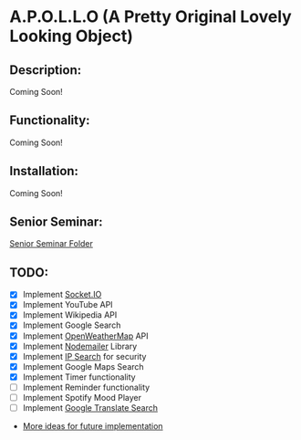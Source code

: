 # A.P.O.L.L.O (A Pretty Original Lovely Looking Object)

## Description:
Coming Soon!

## Functionality:
Coming Soon!
## Installation:
Coming Soon!

## Senior Seminar:
[Senior Seminar Folder](senior-seminar/)

## TODO:
- [x] Implement [Socket.IO](https://socket.io/)
- [x] Implement YouTube API
- [x] Implement Wikipedia API
- [x] Implement Google Search
- [X] Implement [OpenWeatherMap](https://openweathermap.org/) API
- [X] Implement [Nodemailer](https://nodemailer.com/about/) Library
- [X] Implement [IP Search](https://ipapi.co/) for security
- [X] Implement Google Maps Search
- [x] Implement Timer functionality
- [ ] Implement Reminder functionality
- [ ] Implement Spotify Mood Player
- [ ] Implement [Google Translate Search](https://developers.google.com/admin-sdk/directory/v1/languages)
- [More ideas for future implementation](https://fossbytes.com/useful-google-assistant-voice-commands/)